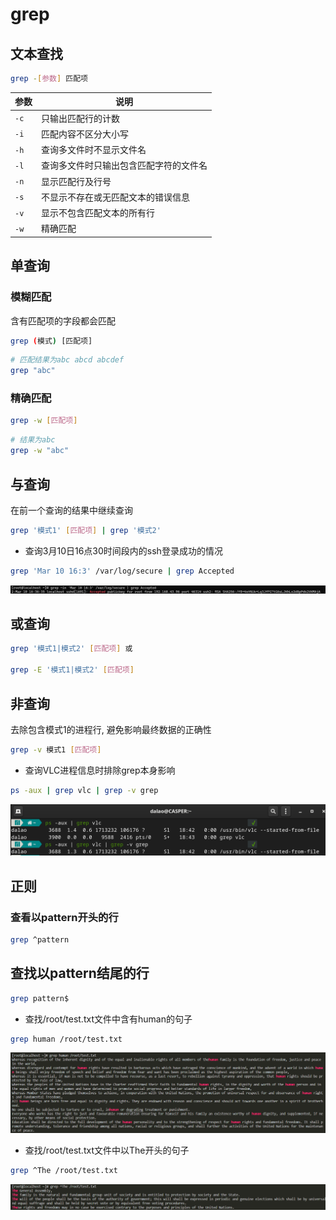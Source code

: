<!--
 * @Description: 
 * @Version: 1.0
 * @Author: dmjcb
 * @Email:  
 * @Date: 2022-02-21 18:34:00
 * @LastEditors: dmjcb
 * @LastEditTime: 2023-04-17 15:45:08
-->

# grep

## 文本查找

```sh
grep -[参数] 匹配项
```

| 参数 | 说明                                |
| ---- | ---------------------------------- |
| `-c` | 只输出匹配行的计数                   |
| `-i` | 匹配内容不区分大小写                 |
| `-h` | 查询多文件时不显示文件名              |
| `-l` | 查询多文件时只输出包含匹配字符的文件名 |
| `-n` | 显示匹配行及行号                     |
| `-s` | 不显示不存在或无匹配文本的错误信息     |
| `-v` | 显示不包含匹配文本的所有行            |
| `-w` | 精确匹配                             |

## 单查询

### 模糊匹配

含有匹配项的字段都会匹配

```sh
grep (模式) [匹配项]
```

```sh
# 匹配结果为abc abcd abcdef
grep "abc"
```

### 精确匹配

```sh
grep -w [匹配项]
```

```sh
# 结果为abc
grep -w "abc"
```

## 与查询

在前一个查询的结果中继续查询

```sh
grep '模式1' [匹配项] | grep '模式2'
```

- 查询3月10日16点30时间段内的ssh登录成功的情况

```sh
grep 'Mar 10 16:3' /var/log/secure | grep Accepted
```

![](https://raw.githubusercontent.com/dmjcb/SelfImgur/main/20210310175209.png)

## 或查询

```sh
grep '模式1|模式2' [匹配项] 或 

grep -E '模式1|模式2' [匹配项]
```

## 非查询

去除包含模式1的进程行, 避免影响最终数据的正确性

```sh
grep -v 模式1 [匹配项]
```

- 查询VLC进程信息时排除grep本身影响
  
```sh
ps -aux | grep vlc | grep -v grep
```

![](https://raw.githubusercontent.com/dmjcb/SelfImgur/main/20220221184345.png)

## 正则

### 查看以pattern开头的行

```sh
grep ^pattern
```

## 查找以pattern结尾的行

```sh
grep pattern$
```

- 查找/root/test.txt文件中含有human的句子

```sh
grep human /root/test.txt
```

![](https://raw.githubusercontent.com/dmjcb/SelfImgur/main/20210310151418.png)

- 查找/root/test.txt文件中以The开头的句子

```sh
grep ^The /root/test.txt
```

![](https://raw.githubusercontent.com/dmjcb/SelfImgur/main/20210310151535.png)